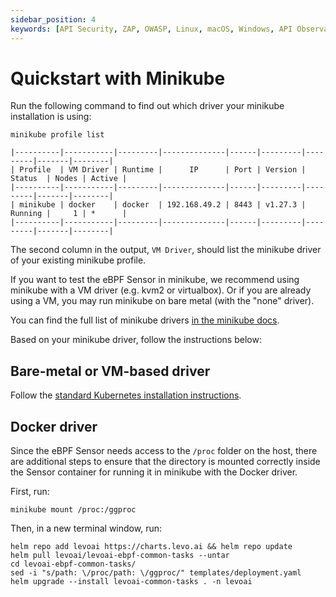 ```yaml
---
sidebar_position: 4
keywords: [API Security, ZAP, OWASP, Linux, macOS, Windows, API Observability]
---
```


# Quickstart with Minikube

Run the following command to find out which driver your minikube installation is using:

```shell
minikube profile list
```

```
|----------|-----------|---------|--------------|------|---------|---------|-------|--------|
| Profile  | VM Driver | Runtime |      IP      | Port | Version | Status  | Nodes | Active |
|----------|-----------|---------|--------------|------|---------|---------|-------|--------|
| minikube | docker    | docker  | 192.168.49.2 | 8443 | v1.27.3 | Running |     1 | *      |
|----------|-----------|---------|--------------|------|---------|---------|-------|--------|
```

The second column in the output, `VM Driver`, should list the minikube driver of your existing minikube profile.

If you want to test the eBPF Sensor in minikube, we recommend using minikube with a VM driver (e.g. kvm2 or virtualbox). Or if you are already using a VM, you may run minikube on bare metal (with the "none" driver).

You can find the full list of minikube drivers [in the minikube docs](https://minikube.sigs.k8s.io/docs/drivers/).

Based on your minikube driver, follow the instructions below:


## Bare-metal or VM-based driver
Follow the [standard Kubernetes installation instructions](/api-observability/install-guide/install-sensor/ebpf-sensor#install-on-kubernetes).


## Docker driver
Since the eBPF Sensor needs access to the `/proc` folder on the host, there are additional steps to ensure that the directory is mounted correctly inside the Sensor container for running it in minikube with the Docker driver.

First, run:

```shell
minikube mount /proc:/ggproc
```

Then, in a new terminal window, run:

```shell
helm repo add levoai https://charts.levo.ai && helm repo update
helm pull levoai/levoai-ebpf-common-tasks --untar
cd levoai-ebpf-common-tasks/
sed -i "s/path: \/proc/path: \/ggproc/" templates/deployment.yaml
helm upgrade --install levoai-common-tasks . -n levoai
```
